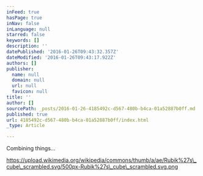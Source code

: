 ```yaml
---
inFeed: true
hasPage: true
inNav: false
inLanguage: null
starred: false
keywords: []
description: ''
datePublished: '2016-01-26T09:43:32.357Z'
dateModified: '2016-01-26T09:43:17.922Z'
authors: []
publisher:
  name: null
  domain: null
  url: null
  favicon: null
title: ''
author: []
sourcePath: _posts/2016-01-26-4185492c-d567-480b-b4ca-01a52887b0ff.md
published: true
url: 4185492c-d567-480b-b4ca-01a52887b0ff/index.html
_type: Article

---
```

Combining things...

https://upload.wikimedia.org/wikipedia/commons/thumb/a/ae/Rubik%27s\_cube\_scrambled.svg/500px-Rubik%27s\_cube\_scrambled.svg.png
